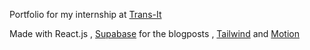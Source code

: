 Portfolio for my internship at [Trans-It](https://trans-it.be/en/home-eng/)

Made with React.js , [Supabase](https://supabase.com/) for the blogposts , [Tailwind](https://tailwindcss.com/) and [Motion](https://motion.dev/)